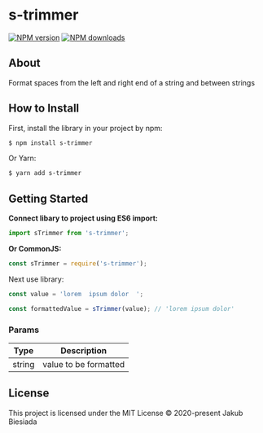 # s-trimmer

[![NPM version](http://img.shields.io/npm/v/s-trimmer.svg?style=flat-square)](https://www.npmjs.com/package/s-trimmer)
[![NPM downloads](http://img.shields.io/npm/dm/s-trimmer.svg?style=flat-square)](https://www.npmjs.com/package/s-trimmer)

## About

Format spaces from the left and right end of a string and between strings

## How to Install

First, install the library in your project by npm:

```sh
$ npm install s-trimmer
```

Or Yarn:

```sh
$ yarn add s-trimmer
```

## Getting Started

**Connect libary to project using ES6 import:**

```js
import sTrimmer from 's-trimmer';
```

**Or CommonJS:**

```js
const sTrimmer = require('s-trimmer');
```

Next use library:

```js
const value = 'lorem  ipsum dolor  ';

const formattedValue = sTrimmer(value); // 'lorem ipsum dolor'
```

### Params

| Type   | Description           |
| ------ | --------------------- |
| string | value to be formatted |

## License

This project is licensed under the MIT License © 2020-present Jakub Biesiada
